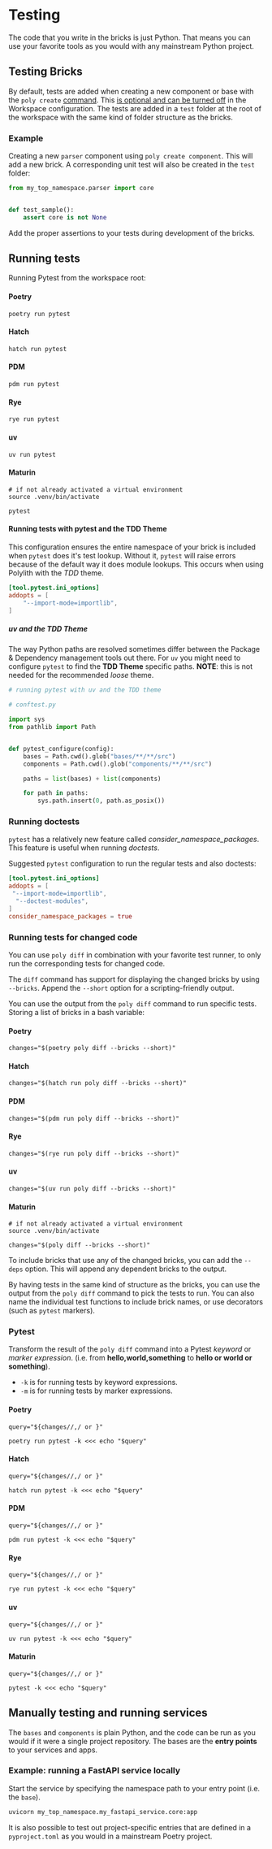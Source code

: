 # Testing
The code that you write in the bricks is just Python.
That means you can use your favorite tools as you would with any mainstream Python project.

## Testing Bricks
By default, tests are added when creating a new component or base with the `poly create` [command](commands.md).
This [is optional and can be turned off](configuration.md) in the Workspace configuration.
The tests are added in a `test` folder at the root of the workspace with the same kind of folder structure as the bricks.

### Example
Creating a new `parser` component using `poly create component`. This will add a new brick.
A corresponding unit test will also be created in the `test` folder:
``` python
from my_top_namespace.parser import core


def test_sample():
    assert core is not None
```

Add the proper assertions to your tests during development of the bricks.

## Running tests
Running Pytest from the workspace root:

#### Poetry
``` shell
poetry run pytest
```

#### Hatch
``` shell
hatch run pytest
```

#### PDM
``` shell
pdm run pytest
```

#### Rye
``` shell
rye run pytest
```

#### uv
``` shell
uv run pytest
```

#### Maturin
``` shell
# if not already activated a virtual environment
source .venv/bin/activate

pytest
```

#### Running tests with pytest and the TDD Theme
This configuration ensures the entire namespace of your brick is included
when `pytest` does it's test lookup. Without it, `pytest` will raise errors
because of the default way it does module lookups. This occurs when using Polylith with the _TDD_ theme.

``` toml
[tool.pytest.ini_options]
addopts = [
    "--import-mode=importlib",
]
```

##### uv and the TDD Theme
The way Python paths are resolved sometimes differ between the Package & Dependency management tools
out there. For `uv` you might need to configure `pytest` to find the __TDD Theme__ specific paths.
__NOTE__: this is not needed for the recommended _loose_ theme.

``` python
# running pytest with uv and the TDD theme

# conftest.py

import sys
from pathlib import Path


def pytest_configure(config):
    bases = Path.cwd().glob("bases/**/**/src")
    components = Path.cwd().glob("components/**/**/src")

    paths = list(bases) + list(components)

    for path in paths:
        sys.path.insert(0, path.as_posix())
```

### Running doctests
`pytest` has a relatively new feature called _consider_namespace_packages_.
This feature is useful when running _doctests_.

Suggested `pytest` configuration to run the regular tests and also doctests:

``` toml
[tool.pytest.ini_options]
addopts = [
 "--import-mode=importlib",
  "--doctest-modules",
]
consider_namespace_packages = true
```


### Running tests for changed code
You can use `poly diff` in combination with your favorite test runner,
to only run the corresponding tests for changed code.

The `diff` command has support for displaying the changed bricks by using `--bricks`.
Append the `--short` option for a scripting-friendly output.

You can use the output from the `poly diff` command to run specific tests.
Storing a list of bricks in a bash variable:

#### Poetry
``` shell
changes="$(poetry poly diff --bricks --short)"
```

#### Hatch
``` shell
changes="$(hatch run poly diff --bricks --short)"
```

#### PDM
``` shell
changes="$(pdm run poly diff --bricks --short)"
```

#### Rye
``` shell
changes="$(rye run poly diff --bricks --short)"
```

#### uv
``` shell
changes="$(uv run poly diff --bricks --short)"
```

#### Maturin
``` shell
# if not already activated a virtual environment
source .venv/bin/activate

changes="$(poly diff --bricks --short)"
```

To include bricks that use any of the changed bricks, you can add the `--deps` option.
This will append any dependent bricks to the output.


By having tests in the same kind of structure as the bricks,
you can use the output from the `poly diff` command to pick the tests to run.
You can also name the individual test functions to include brick names, or use decorators (such as `pytest` markers).

### Pytest
Transform the result of the `poly diff` command into a Pytest _keyword_ or _marker expression_.
(i.e. from __hello,world,something__ to __hello or world or something__).

- `-k` is for running tests by keyword expressions.
- `-m` is for running tests by marker expressions.

#### Poetry
``` shell
query="${changes//,/ or }"

poetry run pytest -k <<< echo "$query"
```

#### Hatch
``` shell
query="${changes//,/ or }"

hatch run pytest -k <<< echo "$query"
```

#### PDM
``` shell
query="${changes//,/ or }"

pdm run pytest -k <<< echo "$query"
```

#### Rye
``` shell
query="${changes//,/ or }"

rye run pytest -k <<< echo "$query"
```

#### uv
``` shell
query="${changes//,/ or }"

uv run pytest -k <<< echo "$query"
```

#### Maturin
``` shell
query="${changes//,/ or }"

pytest -k <<< echo "$query"
```

## Manually testing and running services
The `bases` and `components` is plain Python,
and the code can be run as you would if it were a single project repository.
The bases are the __entry points__ to your services and apps.

### Example: running a FastAPI service locally
Start the service by specifying the namespace path to your entry point (i.e. the `base`).
``` bash
uvicorn my_top_namespace.my_fastapi_service.core:app
```

It is also possible to test out project-specific
entries that are defined in a `pyproject.toml` as you would in a mainstream Poetry project.
